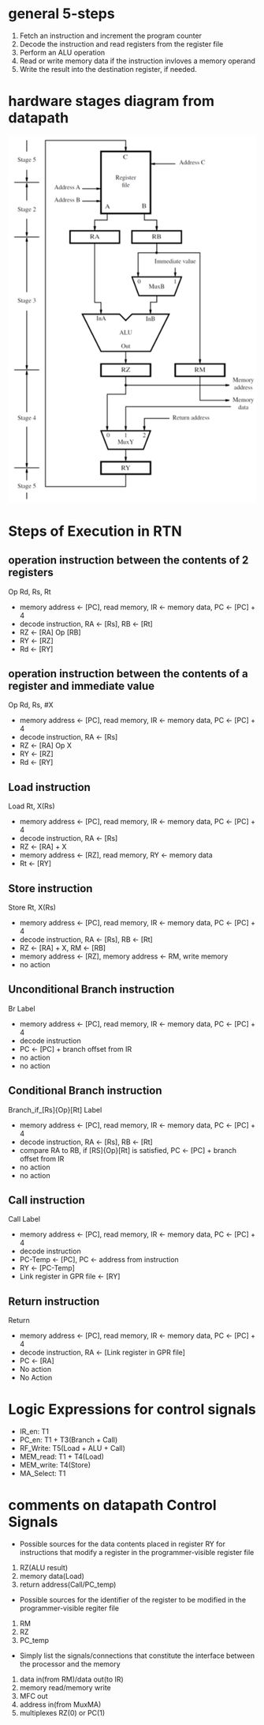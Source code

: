 # general 5-steps
1. Fetch an instruction and increment the program counter
2. Decode the instruction and read registers from the register file
3. Perform an ALU operation
4. Read or write memory data if the instruction invloves a memory operand
5. Write the result into the destination register, if needed.
# hardware stages diagram from datapath
![datapath](datapath.png)
# Steps of Execution in RTN
## operation instruction between the contents of 2 registers
Op Rd, Rs, Rt
- memory address <- [PC], read memory, IR <- memory data, PC <- [PC] + 4
- decode instruction, RA <- [Rs], RB <- [Rt]
- RZ <- [RA] Op [RB]
- RY <- [RZ]
- Rd <- [RY]
## operation instruction between the contents of a register and immediate value
Op Rd, Rs, #X
- memory address <- [PC], read memory, IR <- memory data, PC <- [PC] + 4
- decode instruction, RA <- [Rs]
- RZ <- [RA] Op X
- RY <- [RZ]
- Rd <- [RY]
## Load instruction
Load Rt, X(Rs)
- memory address <- [PC], read memory, IR <- memory data, PC <- [PC] + 4
- decode instruction, RA <- [Rs]
- RZ <- [RA] + X
- memory address <- [RZ], read memory, RY <- memory data
- Rt <- [RY]
## Store instruction
Store Rt, X(Rs)
- memory address <- [PC], read memory, IR <- memory data, PC <- [PC] + 4
- decode instruction, RA <- [Rs], RB <- [Rt]
- RZ <- [RA] + X, RM <- [RB]
- memory address <- [RZ], memory address <- RM, write memory
- no action
## Unconditional Branch instruction
Br Label
- memory address <- [PC], read memory, IR <- memory data, PC <- [PC] + 4
- decode instruction
- PC <- [PC] + branch offset from IR
- no action
- no action
## Conditional Branch instruction
Branch_if_[Rs]{Op}[Rt] Label
- memory address <- [PC], read memory, IR <- memory data, PC <- [PC] + 4
- decode instruction, RA <- [Rs], RB <- [Rt]
- compare RA to RB, if [RS]{Op}[Rt] is satisfied, PC <- [PC] + branch offset from IR
- no action
- no action
## Call instruction
Call Label
- memory address <- [PC], read memory, IR <- memory data, PC <- [PC] + 4
- decode instruction
- PC-Temp <- [PC], PC <- address from instruction
- RY <- [PC-Temp]
- Link register in GPR file <- [RY]
## Return instruction
Return
- memory address <- [PC], read memory, IR <- memory data, PC <- [PC] + 4
- decode instruction, RA <- [Link register in GPR file]
- PC <- [RA]
- No action
- No Action
# Logic Expressions for control signals
- IR_en: T1
- PC_en: T1 + T3(Branch + Call) 
- RF_Write: T5(Load + ALU + Call)
- MEM_read: T1 + T4(Load)
- MEM_write: T4(Store)
- MA_Select: T1
# comments on datapath Control Signals
- Possible sources for the data contents placed in register RY for instructions that modify a register in the programmer-visible register file
1. RZ(ALU result)
2. memory data(Load)
3. return address(Call/PC_temp)
- Possible sources for the identifier of the register to be modified in the programmer-visible regiter file
1. RM
2. RZ
3. PC_temp
- Simply list the signals/connections that constitute the interface between the processor and the memory
1. data in(from RM)/data out(to IR)
2. memory read/memory write
3. MFC out
4. address in(from MuxMA)
5. multiplexes RZ(0) or PC(1)